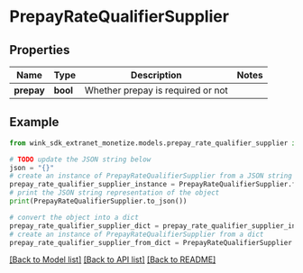 # PrepayRateQualifierSupplier


## Properties

Name | Type | Description | Notes
------------ | ------------- | ------------- | -------------
**prepay** | **bool** | Whether prepay is required or not | 

## Example

```python
from wink_sdk_extranet_monetize.models.prepay_rate_qualifier_supplier import PrepayRateQualifierSupplier

# TODO update the JSON string below
json = "{}"
# create an instance of PrepayRateQualifierSupplier from a JSON string
prepay_rate_qualifier_supplier_instance = PrepayRateQualifierSupplier.from_json(json)
# print the JSON string representation of the object
print(PrepayRateQualifierSupplier.to_json())

# convert the object into a dict
prepay_rate_qualifier_supplier_dict = prepay_rate_qualifier_supplier_instance.to_dict()
# create an instance of PrepayRateQualifierSupplier from a dict
prepay_rate_qualifier_supplier_from_dict = PrepayRateQualifierSupplier.from_dict(prepay_rate_qualifier_supplier_dict)
```
[[Back to Model list]](../README.md#documentation-for-models) [[Back to API list]](../README.md#documentation-for-api-endpoints) [[Back to README]](../README.md)


